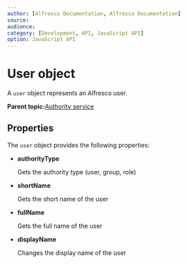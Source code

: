 ```yaml
---
author: [Alfresco Documentation, Alfresco Documentation]
source: 
audience: 
category: [Development, API, JavaScript API]
option: JavaScript API
---
```


# User object

A `user` object represents an Alfresco user.

**Parent topic:**[Authority service](../references/API-JS-AuthorityService.md)

## Properties

The `user` object provides the following properties:

-   **authorityType**

    Gets the authority type \(user, group, role\)


-   **shortName**

    Gets the short name of the user


-   **fullName**

    Gets the full name of the user


-   **displayName**

    Changes the display name of the user


